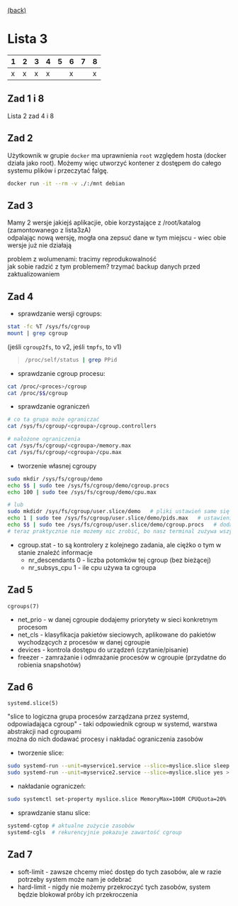 [(back)](../)

# Lista 3
| 1 | 2 | 3 | 4 | 5 | 6 | 7 | 8 |
|---|---|---|---|---|---|---|---|
| x | x | x | x |   | x |   | x |


## Zad 1 i 8
Lista 2 zad 4 i 8

## Zad 2
Użytkownik w grupie `docker` ma uprawnienia `root` względem hosta (docker działa jako root). Możemy więc utworzyć kontener z dostępem do całego systemu plików i przeczytać falgę.

```bash
docker run -it --rm -v ./:/mnt debian
```

## Zad 3
Mamy 2 wersje jakiejś aplikacjie, obie korzystające z /root/katalog (zamontowanego z lista3zA)  
odpalając nową wersję, mogła ona zepsuć dane w tym miejscu - wiec obie wersje już nie działają   

problem z wolumenami: tracimy reprodukowalność  
jak sobie radzić z tym problemem? trzymać backup danych przed zaktualizowaniem

## Zad 4
- sprawdzanie wersji cgroups:
```bash
stat -fc %T /sys/fs/cgroup
mount | grep cgroup
```
(jeśli `cgroup2fs`, to v2, jeśli `tmpfs`, to v1)


> ```bash
> /proc/self/status | grep PPid
> ```


- sprawdzanie cgroup procesu:
```bash
cat /proc/<proces>/cgroup
cat /proc/$$/cgroup
```

- sprawdzanie ograniczeń
```bash
# co ta grupa może ograniczać
cat /sys/fs/cgroup/<cgroupa>/cgroup.controllers

# nałożone ograniczenia
cat /sys/fs/cgroup/<cgroupa>/memory.max
cat /sys/fs/cgroup/<cgroupa>/cpu.max
```


- tworzenie własnej cgroupy
```bash
sudo mkdir /sys/fs/cgroup/demo
echo $$ | sudo tee /sys/fs/cgroup/demo/cgroup.procs
echo 100 | sudo tee /sys/fs/cgroup/demo/cpu.max

# lub
sudo mkdidr /sys/fs/cgroup/user.slice/demo   # pliki ustawień same się utowrzą
echo 1 | sudo tee /sys/fs/cgroup/user.slice/demo/pids.max   # ustawienie limitu procesów na 1
echo $$ | sudo tee /sys/fs/cgroup/user.slice/demo/cgroup.procs   # dodanie bieżącego procesu do cgroupy
# teraz praktycznie nie możemy nic zrobić, bo nasz terminal zużywa wszystkie procesy
```

- cgroup.stat - to są kontrolery z kolejnego zadania, ale ciężko o tym w stanie znaleźć informacje
  - nr_descendants 0 - liczba potomków tej cgroup (bez bieżącej)
  - nr_subsys_cpu 1 - ile cpu używa ta cgroupa


## Zad 5
`cgroups(7)`  

- net_prio - w danej cgroupie dodajemy priorytety w sieci konkretnym procesom
- net_cls - klasyfikacja pakietów sieciowych, aplikowane do pakietów wychodzących z procesów w danej cgroupie
- devices - kontrola dostępu do urządzeń (czytanie/pisanie)
- freezer - zamrażanie i odmrażanie procesów w cgroupie (przydatne do robienia snapshotów)


## Zad 6
`systemd.slice(5)`  

"slice to logiczna grupa procesów zarządzana przez systemd, odpowiadająca cgroup" - taki odpowiednik cgroup w systemd, warstwa abstrakcji nad cgroupami  
można do nich dodawać procesy i nakładać ograniczenia zasobów

- tworzenie slice:
```bash
sudo systemd-run --unit=myservice1.service --slice=myslice.slice sleep 600
sudo systemd-run --unit=myservice2.service --slice=myslice.slice yes > /dev/null
```

- nakładanie ograniczeń:
```bash
sudo systemctl set-property myslice.slice MemoryMax=100M CPUQuota=20%
```

- sprawdzanie stanu slice:
```bash
systemd-cgtop # aktualne zużycie zasobów
systemd-cgls  # rekurencyjnie pokazuje zawartość cgroup
```



## Zad 7
- soft-limit - zawsze chcemy mieć dostęp do tych zasobów, ale w razie potrzeby system może nam je odebrać    
- hard-limit - nigdy nie możemy przekroczyć tych zasobów, system będzie blokował próby ich przekroczenia  

